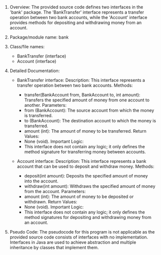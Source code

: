 1. Overview:
     The provided source code defines two interfaces in the 'bank' package. The 'BankTransfer' interface represents a transfer operation between two bank accounts, while the 'Account' interface provides methods for depositing and withdrawing money from an account.

  2. Package/module name:
     bank

  3. Class/file names:
     - BankTransfer (interface)
     - Account (interface)

  4. Detailed Documentation:

     - BankTransfer interface:
       Description: This interface represents a transfer operation between two bank accounts.
       Methods:
         - transfer(BankAccount from, BankAccount to, int amount): Transfers the specified amount of money from one account to another.
       Parameters:
         - from (BankAccount): The source account from which the money is transferred.
         - to (BankAccount): The destination account to which the money is transferred.
         - amount (int): The amount of money to be transferred.
       Return Values:
         - None (void).
       Important Logic:
         - This interface does not contain any logic; it only defines the method signature for transferring money between accounts.

     - Account interface:
       Description: This interface represents a bank account that can be used to deposit and withdraw money.
       Methods:
         - deposit(int amount): Deposits the specified amount of money into the account.
         - withdraw(int amount): Withdraws the specified amount of money from the account.
       Parameters:
         - amount (int): The amount of money to be deposited or withdrawn.
       Return Values:
         - None (void).
       Important Logic:
         - This interface does not contain any logic; it only defines the method signatures for depositing and withdrawing money from an account.

  5. Pseudo Code:
     The pseudocode for this program is not applicable as the provided source code consists of interfaces with no implementation. Interfaces in Java are used to achieve abstraction and multiple inheritance by classes that implement them.